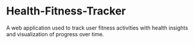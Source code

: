 # Health-Fitness-Tracker
A web application used to track user fitness activities with health insights and visualization of progress over time.
